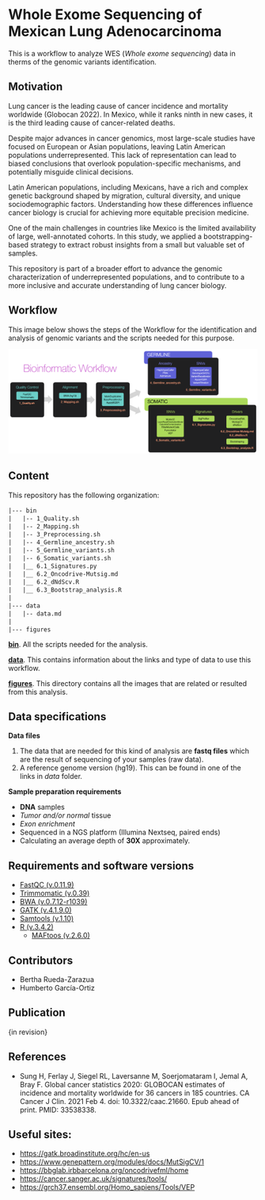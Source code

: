 # Whole Exome Sequencing of Mexican Lung Adenocarcinoma
This is a workflow to analyze WES (*Whole exome sequencing*) data in therms of the genomic variants identification.

## Motivation

Lung cancer is the leading cause of cancer incidence and mortality worldwide (Globocan 2022). In Mexico, while it ranks ninth in new cases, it is the third leading cause of cancer-related deaths.

Despite major advances in cancer genomics, most large-scale studies have focused on European or Asian populations, leaving Latin American populations underrepresented. This lack of representation can lead to biased conclusions that overlook population-specific mechanisms, and potentially misguide clinical decisions.

Latin American populations, including Mexicans, have a rich and complex genetic background shaped by migration, cultural diversity, and unique sociodemographic factors. Understanding how these differences influence cancer biology is crucial for achieving more equitable precision medicine.

One of the main challenges in countries like Mexico is the limited availability of large, well-annotated cohorts. In this study, we applied a bootstrapping-based strategy to extract robust insights from a small but valuable set of samples.

This repository is part of a broader effort to advance the genomic characterization of underrepresented populations, and to contribute to a more inclusive and accurate understanding of lung cancer biology.


## Workflow
This image below shows the steps of the Workflow for the identification and analysis of genomic variants and the scripts needed for this purpose.

![IMAGE](https://github.com/bgrueda/LUAD_MX_WES/blob/main/figures/BioinformaticWorkflow.png)

## Content
This repository has the following organization:

```
|--- bin
|   |-- 1_Quality.sh
|   |-- 2_Mapping.sh
|   |-- 3_Preprocessing.sh
|   |-- 4_Germline_ancestry.sh
|   |-- 5_Germline_variants.sh
|   |-- 6_Somatic_variants.sh
|   |__ 6.1_Signatures.py
|   |__ 6.2_Oncodrive-Mutsig.md
|   |__ 6.2_dNdScv.R
|   |__ 6.3_Bootstrap_analysis.R
|
|--- data
|   |-- data.md
|  
|--- figures

```

**[bin](/bin)**. All the scripts needed for the analysis.

**[data](/data)**. This contains information about the links and type of data to use this workflow. 

**[figures](/figures)**. This directory contains all the images that are related or resulted from this analysis.


## Data specifications
**Data files**
1. The data that are needed for this kind of analysis are **fastq files** which are the result of sequencing of your samples (raw data).
2. A reference genome version (hg19). This can be found in one of the links in *data* folder.

**Sample preparation requirements**
+ **DNA** samples
+ *Tumor and/or normal* tissue
+ *Exon enrichment*
+ Sequenced in a NGS platform (Illumina Nextseq, paired ends)
+ Calculating an average depth of **30X** approximately.  

## Requirements and software versions
- [FastQC (v.0.11.9)](https://www.bioinformatics.babraham.ac.uk/projects/download.html#fastqc)
- [Trimmomatic (v.0.39)](http://www.usadellab.org/cms/?page=trimmomatic)
- [BWA (v.0.7.12-r1039)](https://sourceforge.net/projects/bio-bwa/)
- [GATK (v.4.1.9.0)](https://github.com/broadinstitute/gatk/releases)
- [Samtools (v.1.10)](https://sourceforge.net/projects/samtools/)
- [R (v.3.4.2)](https://cran.r-project.org)
    + [MAFtoos (v.2.6.0)](https://bioconductor.org/packages/release/bioc/html/maftools.html)

## Contributors
+ Bertha Rueda-Zarazua
+ Humberto García-Ortiz

## Publication
{in revision}

## References
+ Sung H, Ferlay J, Siegel RL, Laversanne M, Soerjomataram I, Jemal A, Bray F. Global cancer statistics 2020:
GLOBOCAN estimates of incidence and mortality worldwide for 36 cancers in 185 countries. CA Cancer J Clin.
2021 Feb 4. doi: 10.3322/caac.21660. Epub ahead of print. PMID: 33538338.

## Useful sites: 
- https://gatk.broadinstitute.org/hc/en-us
- https://www.genepattern.org/modules/docs/MutSigCV/1
- https://bbglab.irbbarcelona.org/oncodrivefml/home
- https://cancer.sanger.ac.uk/signatures/tools/
- https://grch37.ensembl.org/Homo_sapiens/Tools/VEP